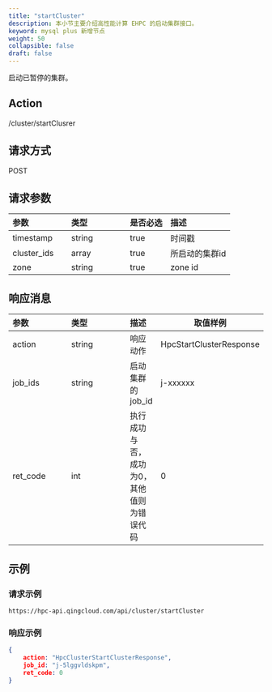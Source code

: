 ```yaml
---
title: "startCluster"
description: 本小节主要介绍高性能计算 EHPC 的启动集群接口。 
keyword: mysql plus 新增节点
weight: 50
collapsible: false
draft: false
---
```


启动已暂停的集群。

## Action

/cluster/startClusrer

## 请求方式

POST

## 请求参数

| <span style="display:inline-block;width:100px">参数</span> | <span style="display:inline-block;width:100px">类型</span> | 是否必选 | 描述           |
| :--------------------------------------------------------- | :--------------------------------------------------------- | :------- | :------------- |
| timestamp                                                  | string                                                     | true     | 时间戳         |
| cluster_ids                                                | array                                                      | true     | 所启动的集群id |
| zone                                                       | string                                                     | true     | zone id        |

## 响应消息

| <span style="display:inline-block;width:100px">参数</span> | <span style="display:inline-block;width:100px">类型</span> | 描述                                      | 取值样例                |
| :--------------------------------------------------------- | :--------------------------------------------------------- | :---------------------------------------- | ----------------------- |
| action                                                     | string                                                     | 响应动作                                  | HpcStartClusterResponse |
| job_ids                                                    | string                                                     | 启动集群的job_id                          | j-xxxxxx                |
| ret_code                                                   | int                                                        | 执行成功与否，成功为0，其他值则为错误代码 | 0                       |

## 示例

### 请求示例

```url
https://hpc-api.qingcloud.com/api/cluster/startCluster
```

### 响应示例

```json
{
	action: "HpcClusterStartClusterResponse", 
	job_id: "j-5lggvldskpm", 
	ret_code: 0
}
```
